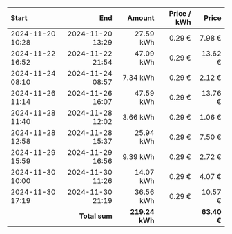 | Start            |              End |         Amount | Price / kWh |       Price |
| :--------------- | ---------------: | -------------: | ----------: | ----------: |
| 2024-11-20 10:28 | 2024-11-20 13:29 |      27.59 kWh |      0.29 € |      7.98 € |
| 2024-11-22 16:52 | 2024-11-22 21:54 |      47.09 kWh |      0.29 € |     13.62 € |
| 2024-11-24 08:10 | 2024-11-24 08:57 |       7.34 kWh |      0.29 € |      2.12 € |
| 2024-11-26 11:14 | 2024-11-26 16:07 |      47.59 kWh |      0.29 € |     13.76 € |
| 2024-11-28 11:40 | 2024-11-28 12:02 |       3.66 kWh |      0.29 € |      1.06 € |
| 2024-11-28 12:58 | 2024-11-28 15:37 |      25.94 kWh |      0.29 € |      7.50 € |
| 2024-11-29 15:59 | 2024-11-29 16:56 |       9.39 kWh |      0.29 € |      2.72 € |
| 2024-11-30 10:00 | 2024-11-30 11:26 |      14.07 kWh |      0.29 € |      4.07 € |
| 2024-11-30 17:19 | 2024-11-30 21:19 |      36.56 kWh |      0.29 € |     10.57 € |
|                  |    **Total sum** | **219.24 kWh** |             | **63.40 €** |